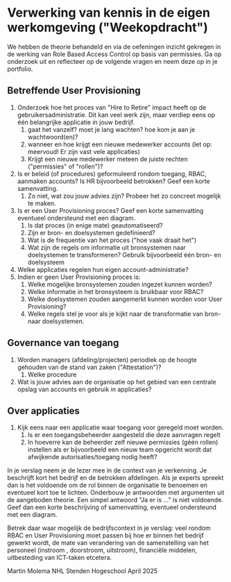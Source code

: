 # Verwerking van kennis in de eigen werkomgeving ("Weekopdracht")

We hebben de theorie behandeld en via de oefeningen inzicht gekregen in de werking van Role Based Access Control op
basis van permissies. Ga op onderzoek uit en reflecteer op de volgende vragen en neem deze op in je portfolio.

## Betreffende User Provisioning

1. Onderzoek hoe het proces van "Hire to Retire" impact heeft op de gebruikersadministratie. Dit kan veel werk zijn,
   maar verdiep eens op één belangrijke applicatie in jouw bedrijf.
    1. gaat het vanzelf? moet je lang wachten? hoe kom je aan je wachtwoord(en)?
    2. wanneer en hoe krijgt een nieuwe medewerker accounts (let op: meervoud! Er zijn vast vele applicaties)
    3. Krijgt een nieuwe medewerker meteen de juiste rechten ("permissies" of "rollen")?
2. Is er beleid (of procedures) geformuleerd rondom toegang, RBAC, aanmaken accounts? Is HR bijvoorbeeld betrokken? Geef
   een korte
   samenvatting.
    1. Zo niet, wat zou jouw advies zijn? Probeer het zo concreet mogelijk te maken.
3. Is er een User Provisioning proces? Geef een korte samenvatting eventueel ondersteund met een diagram.
    1. Is dat proces (in enige mate) geautomatiseerd?
    2. Zijn er bron- en doelsystemen gedefinieerd?
    3. Wat is de frequentie van het proces ("hoe vaak draait het")
    4. Wat zijn de regels om informatie uit bronsystemen naar doelsystemen te transformeren? Gebruik bijvoorbeeld
       één bron- en doelsysteem
4. Welke applicaties regelen hun eigen account-administratie?
5. Indien er geen User Provisioning proces is:
    1. Welke mogelijke bronsystemen zouden ingezet kunnen worden?
    2. Welke informatie in het bronsysteem is bruikbaar voor RBAC?
    3. Welke doelsystemen zouden aangemerkt kunnen worden voor User Provisioning?
    4. Welke regels stel je voor als je kijkt naar de transformatie van bron- naar doelsystemen.

## Governance van toegang

1. Worden managers (afdeling/projecten) periodiek op de hoogte gehouden van de stand van zaken ("Attestation")?
    1. Welke procedure
2. Wat is jouw advies aan de organisatie op het gebied van een centrale opslag van accounts en gebruik in applicaties?

## Over applicaties

1. Kijk eens naar een applicatie waar toegang voor geregeld moet worden.
    1. Is er een toegangsbeheerder aangesteld die deze aanvragen regelt
    2. In hoeverre kan de beheerder zelf nieuwe permissies (géén rollen) instellen als er bijvoorbeeld een nieuw team
       opgericht wordt dat afwijkende autorisaties/toegang nodig heeft?

In je verslag neem je de lezer mee in de context van je verkenning. Je beschrijft kort het bedrijf en de betrokken
afdelingen. Als je experts spreekt dan is het voldoende om de rol binnen de organisatie te benoemen en eventueel kort
toe te lichten. Onderbouw je antwoorden met argumenten uit de aangeboden theorie. Een simpel antwoord "Ja er is ..." is
niet voldoende. Geef dan een korte beschrijving of samenvatting, eventueel ondersteund met een diagram.

Betrek daar waar mogelijk de bedrijfscontext in je verslag: veel rondom RBAC en User Provisioning moet passen bij hoe
er binnen het bedrijf gewerkt wordt, de mate van verandering van de samenstelling van het personeel (instroom ,
doorstroom, uitstroom), financiële middelen, uitbesteding van ICT-taken etcetera. 

Martin Molema
NHL Stenden Hogeschool
April 2025